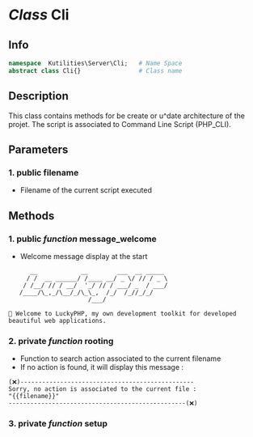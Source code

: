 # ***Class*** **Cli**

## Info

```php
namespace  Kutilities\Server\Cli;   # Name Space
abstract class Cli{}                # Class name
```

## Description
This class contains methods for be create or u^date architecture of the projet.
The script is associated to Command Line Script (PHP_CLI).

## Parameters

### 1. public filename
- Filename of the current script executed

## Methods

### 1. public ***function*** **message_welcome**
- Welcome message display at the start
```
      __            __        ___  __ _____
     / /  __ ______/ /____ __/ _ \/ // / _ \
    / /__/ // / __/  '_/ // / ___/ _  / ___/
   /____/\_,_/\__/_/\_\_,  /_/  /_//_/_/
                      /___/

👋 Welcome to LuckyPHP, my own development toolkit for developed beautiful web applications.
```

### 2. private ***function*** **rooting**
- Function to search action associated to the current filename
- If no action is found, it will display this message :
```
(❌)------------------------------------------------ 
Sorry, no action is associated to the current file :
"{{filename}}"
-------------------------------------------------(❌)
```

### 3. private ***function*** **setup**
